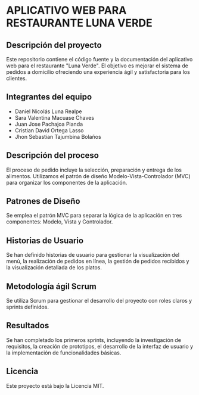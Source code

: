 # APLICATIVO WEB PARA RESTAURANTE LUNA VERDE

## Descripción del proyecto

Este repositorio contiene el código fuente y la documentación del aplicativo web para el restaurante "Luna Verde". El objetivo es mejorar el sistema de pedidos a domicilio ofreciendo una experiencia ágil y satisfactoria para los clientes.

## Integrantes del equipo

- Daniel Nicolás Luna Realpe
- Sara Valentina Macuase Chaves
- Juan Jose Pachajoa Pianda
- Cristian David Ortega Lasso
- Jhon Sebastian Tajumbina Bolaños

## Descripción del proceso

El proceso de pedido incluye la selección, preparación y entrega de los alimentos. Utilizamos el patrón de diseño Modelo-Vista-Controlador (MVC) para organizar los componentes de la aplicación.

## Patrones de Diseño

Se emplea el patrón MVC para separar la lógica de la aplicación en tres componentes: Modelo, Vista y Controlador.

## Historias de Usuario

Se han definido historias de usuario para gestionar la visualización del menú, la realización de pedidos en línea, la gestión de pedidos recibidos y la visualización detallada de los platos.

## Metodología ágil Scrum

Se utiliza Scrum para gestionar el desarrollo del proyecto con roles claros y sprints definidos.

## Resultados

Se han completado los primeros sprints, incluyendo la investigación de requisitos, la creación de prototipos, el desarrollo de la interfaz de usuario y la implementación de funcionalidades básicas.


## Licencia

Este proyecto está bajo la Licencia MIT.